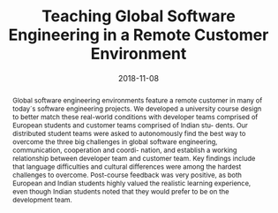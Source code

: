 ---
abstract: Global software engineering environments feature a remote customer in many
  of today´s software engineering projects. We developed a university course design
  to better match these real-world conditions with developer teams comprised of European
  students and customer teams comprised of Indian stu- dents. Our distributed student
  teams were asked to autonomously find the best way to overcome the three big challenges
  in global software engineering, communication, cooperation and coordi- nation, and
  establish a working relationship between developer team and customer team. Key findings
  include that language difficulties and cultural differences were among the hardest
  challenges to overcome. Post-course feedback was very positive, as both European
  and Indian students highly valued the realistic learning experience, even though
  Indian students noted that they would prefer to be on the development team.
authors:
- Raoul Vallon
- Paul Spiesberger
- Markus Zoffi
- Christina Zrelski
- Christoph Dräger
- Thomas Grechenig
date: '2018-11-08'
featured: false
links:
- name: Publik
  url: https://publik.tuwien.ac.at/showentry.php?ID=278493&lang=2
publication_types:
- '1'
publishDate: '2018-11-08'
specifics: 'Vortrag: 2018 IEEE 10th International Conference on Engineering Education
  (ICEED), Kuala Lumpur, Malaysia; 08.11.2018 - 09.11.2018; in: "Proceedings of the
  2018 IEEE 10th International Conference on Engineering Education (ICEED)", IEEE,
  (2018), ISBN: 978-1-5386-6847-4; S. 63 - 68.'
title: Teaching Global Software Engineering in a Remote Customer Environment
url_pdf: ''
---